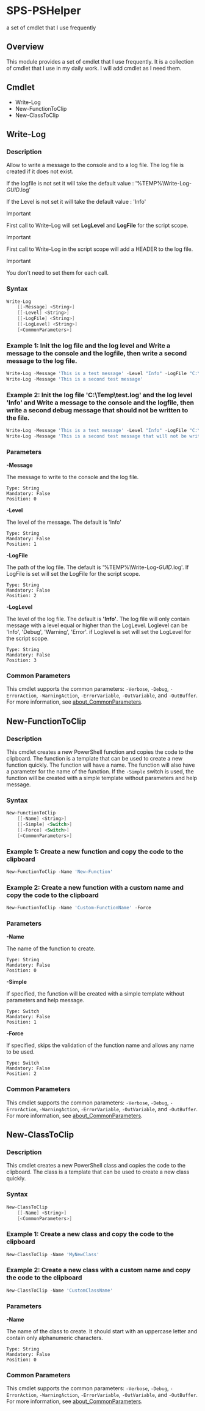 # SPS-PSHelper
 a set of cmdlet that I use frequently

## Overview
This module provides a set of cmdlet that I use frequently. It is a collection of cmdlet that I use in my daily work. I will add cmdlet as I need them.

## Cmdlet
- Write-Log
- New-FunctionToClip
- New-ClassToClip

## Write-Log

### Description

Allow to write a message to the console and to a log file. The log file is created if it does not exist.

If the logfile is not set it will take the default value : '%TEMP%\Write-Log-*GUID*.log'

If the Level is not set it will take the default value : 'Info'

> [!IMPORTANT]
> First call to Write-Log will set **LogLevel** and **LogFile** for the script scope. 

> [!IMPORTANT]
> First call to Write-Log in the script scope will add a HEADER to the log file.

> [!IMPORTANT]
> You don't need to set them for each call. 

### Syntax
```powershell
Write-Log 
    [[-Message] <String>] 
    [[-Level] <String>] 
    [[-LogFile] <String>]
    [[-LogLevel] <String>]
    [<CommonParameters>]
```
### Example 1: Init the log file and the log level and Write a message to the console and the logfile, then write a second message to the log file.

```powershell
Write-Log -Message 'This is a test message' -Level "Info" -LogFile "C:\Temp\test.log" -LogLevel "Info"
Write-Log -Message 'This is a second test message'
```
### Example 2: Init the log file 'C:\Temp\test.log' and the log level 'Info' and Write a message to the console and the logfile, then write a second debug message that should not be written to the file.

```powershell
Write-Log -Message 'This is a test message' -Level "Info" -LogFile "C:\Temp\test.log" -LogLevel "Info"
Write-Log -Message 'This is a second test message that will not be written' -Level "Debug"
```
### Parameters
**\-Message**

The message to write to the console and the log file.

    Type: String
    Mandatory: False
    Position: 0

**\-Level**

The level of the message. The default is 'Info'

    Type: String
    Mandatory: False
    Position: 1

**\-LogFile**

The path of the log file. The default is '%TEMP%\Write-Log-*GUID*.log'. If LogFile is set will set the LogFile for the script scope.

    Type: String
    Mandatory: False
    Position: 2

**\-LogLevel**

The level of the log file. The default is **'Info'**. The log file will only contain message with a level equal or higher than the LogLevel. Loglevel can be 'Info', 'Debug', 'Warning', 'Error'. if Loglevel is set will set the LogLevel for the script scope.

    Type: String
    Mandatory: False
    Position: 3
### Common Parameters
This cmdlet supports the common parameters: `-Verbose`, `-Debug`, `-ErrorAction`, `-WarningAction`, `-ErrorVariable`, `-OutVariable`, and `-OutBuffer`. For more information, see [about_CommonParameters](https://go.microsoft.com/fwlink/?LinkID=113216).

## New-FunctionToClip
### Description
This cmdlet creates a new PowerShell function and copies the code to the clipboard. The function is a template that can be used to create a new function quickly. The function will have a name. The function will also have a parameter for the name of the function. If the `-Simple` switch is used, the function will be created with a simple template without parameters and help message.
### Syntax
```powershell
New-FunctionToClip
    [[-Name] <String>]
    [[-Simple] <Switch>]
    [[-Force] <Switch>]
    [<CommonParameters>]
```
### Example 1: Create a new function and copy the code to the clipboard
```powershell
New-FunctionToClip -Name 'New-Function'
```
### Example 2: Create a new function with a custom name and copy the code to the clipboard
```powershell
New-FunctionToClip -Name 'Custom-FunctionName' -Force
```
### Parameters
**\-Name**

The name of the function to create.

    Type: String
    Mandatory: False
    Position: 0

**\-Simple**

If specified, the function will be created with a simple template without parameters and help message.

    Type: Switch
    Mandatory: False
    Position: 1

**\-Force**

If specified, skips the validation of the function name and allows any name to be used.

    Type: Switch
    Mandatory: False
    Position: 2

### Common Parameters
This cmdlet supports the common parameters: `-Verbose`, `-Debug`, `-ErrorAction`, `-WarningAction`, `-ErrorVariable`, `-OutVariable`, and `-OutBuffer`. For more information, see [about_CommonParameters](https://go.microsoft.com/fwlink/?LinkID=113216).
## New-ClassToClip
### Description
This cmdlet creates a new PowerShell class and copies the code to the clipboard. The class is a template that can be used to create a new class quickly.
### Syntax
```powershell
New-ClassToClip
    [[-Name] <String>]
    [<CommonParameters>]
```
### Example 1: Create a new class and copy the code to the clipboard
```powershell
New-ClassToClip -Name 'MyNewClass'
```
### Example 2: Create a new class with a custom name and copy the code to the clipboard
```powershell
New-ClassToClip -Name 'CustomClassName'
```
### Parameters
**\-Name**

The name of the class to create. It should start with an uppercase letter and contain only alphanumeric characters.

    Type: String
    Mandatory: False
    Position: 0

### Common Parameters
This cmdlet supports the common parameters: `-Verbose`, `-Debug`, `-ErrorAction`, `-WarningAction`, `-ErrorVariable`, `-OutVariable`, and `-OutBuffer`. For more information, see [about_CommonParameters](https://go.microsoft.com/fwlink/?LinkID=113216).

